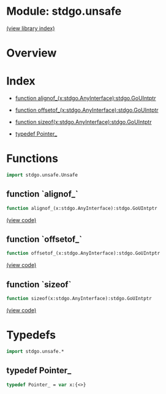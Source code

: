 # Module: stdgo.unsafe


[(view library index)](../stdgo.md)


# Overview


 


# Index


- [function alignof\_\(x:stdgo.AnyInterface\):stdgo.GoUIntptr](<#function-alignof_>)

- [function offsetof\_\(x:stdgo.AnyInterface\):stdgo.GoUIntptr](<#function-offsetof_>)

- [function sizeof\(x:stdgo.AnyInterface\):stdgo.GoUIntptr](<#function-sizeof>)

- [typedef Pointer\_](<#typedef-pointer_>)

# Functions


```haxe
import stdgo.unsafe.Unsafe
```


## function \`alignof\_\`


```haxe
function alignof_(x:stdgo.AnyInterface):stdgo.GoUIntptr
```


 


[\(view code\)](<./Unsafe.hx#L66>)


## function \`offsetof\_\`


```haxe
function offsetof_(x:stdgo.AnyInterface):stdgo.GoUIntptr
```


 


[\(view code\)](<./Unsafe.hx#L62>)


## function \`sizeof\`


```haxe
function sizeof(x:stdgo.AnyInterface):stdgo.GoUIntptr
```


 


[\(view code\)](<./Unsafe.hx#L58>)


# Typedefs


```haxe
import stdgo.unsafe.*
```


## typedef Pointer\_


```haxe
typedef Pointer_ = var x:{<>}
```


 


